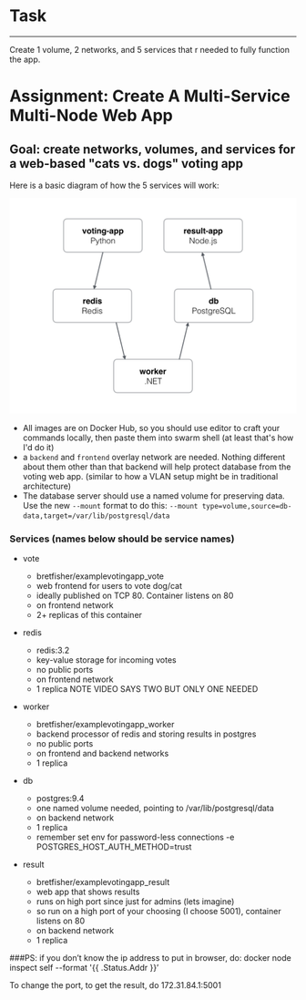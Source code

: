 # Task 
______
Create 1 volume, 2 networks, and 5 services  that r needed to fully function the app.

 
# Assignment: Create A Multi-Service Multi-Node Web App

## Goal: create networks, volumes, and services for a web-based "cats vs. dogs" voting app

Here is a basic diagram of how the 5 services will work:

![diagram](./architecture.png)

- All images are on Docker Hub, so you should use editor to craft your commands locally,
then paste them into swarm shell (at least that's how I'd do it)
- a `backend` and `frontend` overlay network are needed.
Nothing different about them other than that backend will help protect database from the voting web app.
(similar to how a VLAN setup might be in traditional architecture)
- The database server should use a named volume for preserving data.
Use the new `--mount` format to do this: `--mount type=volume,source=db-data,target=/var/lib/postgresql/data`

### Services (names below should be service names)

- vote
  - bretfisher/examplevotingapp_vote
  - web frontend for users to vote dog/cat
  - ideally published on TCP 80. Container listens on 80
  - on frontend network
  - 2+ replicas of this container

- redis
  - redis:3.2
  - key-value storage for incoming votes
  - no public ports
  - on frontend network
  - 1 replica NOTE VIDEO SAYS TWO BUT ONLY ONE NEEDED

- worker
  - bretfisher/examplevotingapp_worker
  - backend processor of redis and storing results in postgres
  - no public ports
  - on frontend and backend networks
  - 1 replica

- db
  - postgres:9.4
  - one named volume needed, pointing to /var/lib/postgresql/data
  - on backend network
  - 1 replica
  - remember set env for password-less connections -e POSTGRES_HOST_AUTH_METHOD=trust

- result
  - bretfisher/examplevotingapp_result
  - web app that shows results
  - runs on high port since just for admins (lets imagine)
  - so run on a high port of your choosing (I choose 5001), container listens on 80
  - on backend network
  - 1 replica
  
  
###PS:
if you don’t know the ip address to put in browser, do: docker node inspect self --format '{{ .Status.Addr }}’ 

To change the port, to get the result, do 172.31.84.1:5001

